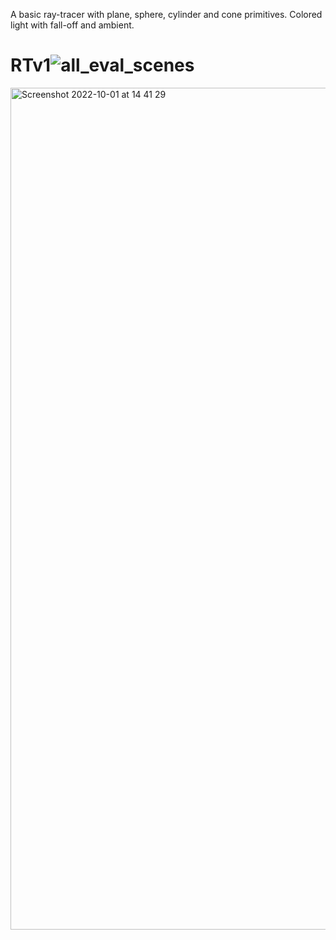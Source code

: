 A basic ray-tracer with plane, sphere, cylinder and cone primitives. Colored light with fall-off and ambient. 
# RTv1![all_eval_scenes](https://github.com/pairofdice/RTv1/assets/1247587/655a4f6e-1abf-4f1d-8f35-2bc88ccf7880)
<img width="1347" alt="Screenshot 2022-10-01 at 14 41 29" src="https://github.com/pairofdice/RTv1/assets/1247587/0a02f381-5044-4491-afeb-3827974dad22">
